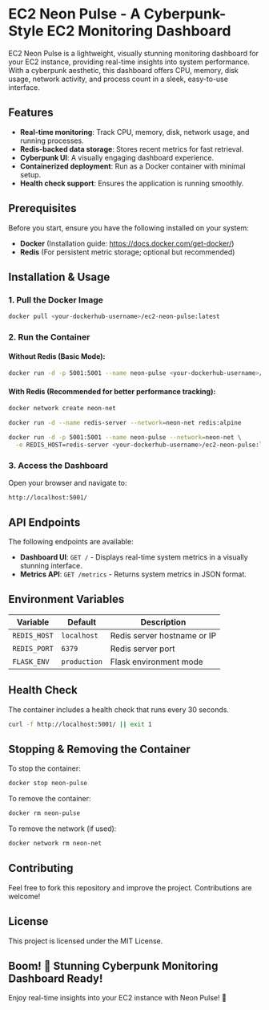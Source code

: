# EC2 Neon Pulse - A Cyberpunk-Style EC2 Monitoring Dashboard

EC2 Neon Pulse is a lightweight, visually stunning monitoring dashboard for your EC2 instance, providing real-time insights into system performance. With a cyberpunk aesthetic, this dashboard offers CPU, memory, disk usage, network activity, and process count in a sleek, easy-to-use interface.

## Features
- **Real-time monitoring**: Track CPU, memory, disk, network usage, and running processes.
- **Redis-backed data storage**: Stores recent metrics for fast retrieval.
- **Cyberpunk UI**: A visually engaging dashboard experience.
- **Containerized deployment**: Run as a Docker container with minimal setup.
- **Health check support**: Ensures the application is running smoothly.

## Prerequisites
Before you start, ensure you have the following installed on your system:
- **Docker** (Installation guide: https://docs.docker.com/get-docker/)
- **Redis** (For persistent metric storage; optional but recommended)

## Installation & Usage
### 1. Pull the Docker Image
```sh
docker pull <your-dockerhub-username>/ec2-neon-pulse:latest
```

### 2. Run the Container
#### Without Redis (Basic Mode):
```sh
docker run -d -p 5001:5001 --name neon-pulse <your-dockerhub-username>/ec2-neon-pulse:latest
```

#### With Redis (Recommended for better performance tracking):
```sh
docker network create neon-net

docker run -d --name redis-server --network=neon-net redis:alpine

docker run -d -p 5001:5001 --name neon-pulse --network=neon-net \
  -e REDIS_HOST=redis-server <your-dockerhub-username>/ec2-neon-pulse:latest
```

### 3. Access the Dashboard
Open your browser and navigate to:
```
http://localhost:5001/
```

## API Endpoints
The following endpoints are available:
- **Dashboard UI**: `GET /` - Displays real-time system metrics in a visually stunning interface.
- **Metrics API**: `GET /metrics` - Returns system metrics in JSON format.

## Environment Variables
| Variable    | Default  | Description |
|------------|----------|-------------|
| `REDIS_HOST` | `localhost` | Redis server hostname or IP |
| `REDIS_PORT` | `6379` | Redis server port |
| `FLASK_ENV` | `production` | Flask environment mode |

## Health Check
The container includes a health check that runs every 30 seconds.
```sh
curl -f http://localhost:5001/ || exit 1
```

## Stopping & Removing the Container
To stop the container:
```sh
docker stop neon-pulse
```

To remove the container:
```sh
docker rm neon-pulse
```

To remove the network (if used):
```sh
docker network rm neon-net
```

## Contributing
Feel free to fork this repository and improve the project. Contributions are welcome!

## License
This project is licensed under the MIT License.

## Boom! 🚀 Stunning Cyberpunk Monitoring Dashboard Ready!
Enjoy real-time insights into your EC2 instance with Neon Pulse! 🎉

